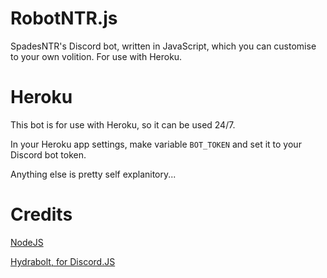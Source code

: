 # RobotNTR.js
SpadesNTR's Discord bot, written in JavaScript, which you can customise to your own volition. For use with Heroku.

# Heroku
This bot is for use with Heroku, so it can be used 24/7.

In your Heroku app settings, make variable `BOT_TOKEN` and set it to your Discord bot token.

Anything else is pretty self explanitory...

# Credits
[NodeJS](https://www.nodejs.org/)

[Hydrabolt, for Discord.JS](https://github.com/hydrabolt/discord.js/)
